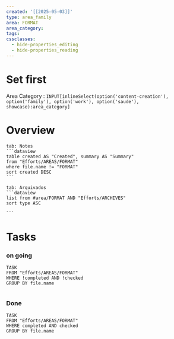 ```yaml
---
created: '[[2025-05-03]]'
type: area_family
area: FORMAT
area_category: 
tags: 
cssclasses:
  - hide-properties_editing
  - hide-properties_reading
---
```


# Set first
 
Area Category : `INPUT[inlineSelect(option('content-creation'), option('family'), option('work'), option('saude'), showcase):area_category]`

# Overview

````tabs
tab: Notes
```dataview
table created AS "Created", summary AS "Summary"
from "Efforts/AREAS/FORMAT"
where file.name != "FORMAT"
sort created DESC
```

tab: Arquivados
```dataview
list from #area/FORMAT AND "Efforts/ARCHIVES"
sort type ASC

```
````

# Tasks

### on going
```dataview
TASK
FROM "Efforts/AREAS/FORMAT"
WHERE !completed AND !checked
GROUP BY file.name


```

### Done
```dataview
TASK
FROM "Efforts/AREAS/FORMAT"
WHERE completed AND checked
GROUP BY file.name


```






